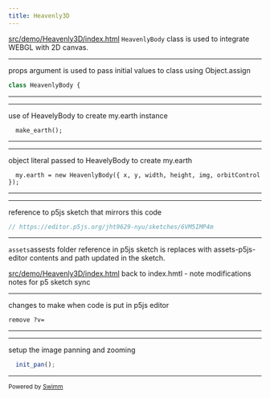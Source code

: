 ```yaml
---
title: Heavenly3D
---
```

<SwmPath>[src/demo/Heavenly3D/index.html](/src/demo/Heavenly3D/index.html)</SwmPath> <SwmToken path="/src/demo/Heavenly3D/index.html" pos="13:7:7" line-data="    &lt;script src=&quot;HeavenlyBody.js?v=40&quot;&gt;&lt;/script&gt;">`HeavenlyBody`</SwmToken> class is used to integrate WEBGL with 2D canvas.&nbsp;&nbsp;

<SwmSnippet path="/src/demo/Heavenly3D/HeavenlyBody.js" line="4">

---

props argument is used to pass initial values to class using Object.assign

```javascript
class HeavenlyBody {
```

---

</SwmSnippet>

<SwmSnippet path="/src/demo/Heavenly3D/a_sketch.js" line="39">

---

use of HeavelyBody to create my.earth instance

```
  make_earth();
```

---

</SwmSnippet>

<SwmSnippet path="src/demo/Heavenly3D/make.js" line="20">

---

object literal passed to HeavelyBody to create my.earth

```
  my.earth = new HeavenlyBody({ x, y, width, height, img, orbitControl });
```

---

</SwmSnippet>

<SwmSnippet path="/src/demo/Heavenly3D/a_sketch.js" line="1">

---

reference to p5js sketch that mirrors this code

```javascript
// https://editor.p5js.org/jht9629-nyu/sketches/6VM5IMP4m
```

---

</SwmSnippet>

<SwmToken path="/src/demo/Heavenly3D/a_sketch.js" pos="12:9:9" line-data="  let path = &#39;../../assets&#39;;">`assets`</SwmToken>assests folder reference in p5js sketch is replaces with assets-p5js-editor contents and path updated in the sketch.

<SwmPath>[src/demo/Heavenly3D/index.html](/src/demo/Heavenly3D/index.html)</SwmPath> back to index.hmtl - note modifications notes for p5 sketch sync

<SwmSnippet path="/src/demo/Heavenly3D/index.html" line="22">

---

changes to make when code is put in p5js editor

```
remove ?v=
```

---

</SwmSnippet>

<SwmSnippet path="/src/demo/Heavenly3D/a_sketch.js" line="35">

---

setup the image panning and zooming

```javascript
  init_pan();
```

---

</SwmSnippet>

<SwmMeta version="3.0.0" repo-id="Z2l0aHViJTNBJTNBcDVtb0xpYnJhcnklM0ElM0Ftb2xhYi1pdHA=" repo-name="p5moLibrary"><sup>Powered by [Swimm](https://app.swimm.io/)</sup></SwmMeta>
